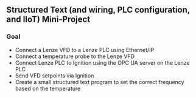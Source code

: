 ## Structured Text (and wiring, PLC configuration, and IIoT) Mini-Project 

### Goal
- Connect a Lenze VFD to a Lenze PLC using Ethernet/IP
- Connect a temperature probe to the Lenze VFD
- Connect Lenze PLC to Ignition using the OPC UA server on the Lenze PLC
- Send VFD setpoints via Ignition
- Create a small structured text program to set the correct frequency based on the temperature
